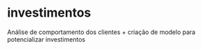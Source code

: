 # investimentos
Análise de comportamento dos clientes + criação de modelo para potencializar investimentos

